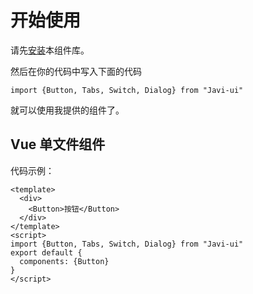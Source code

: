 # 开始使用
请先[安装](#/Doc/Install)本组件库。

然后在你的代码中写入下面的代码

```
import {Button, Tabs, Switch, Dialog} from "Javi-ui"
```

就可以使用我提供的组件了。

## Vue 单文件组件

代码示例：

```
<template>
  <div>
    <Button>按钮</Button>
  </div>
</template>
<script>
import {Button, Tabs, Switch, Dialog} from "Javi-ui"
export default {
  components: {Button}
}
</script>
```